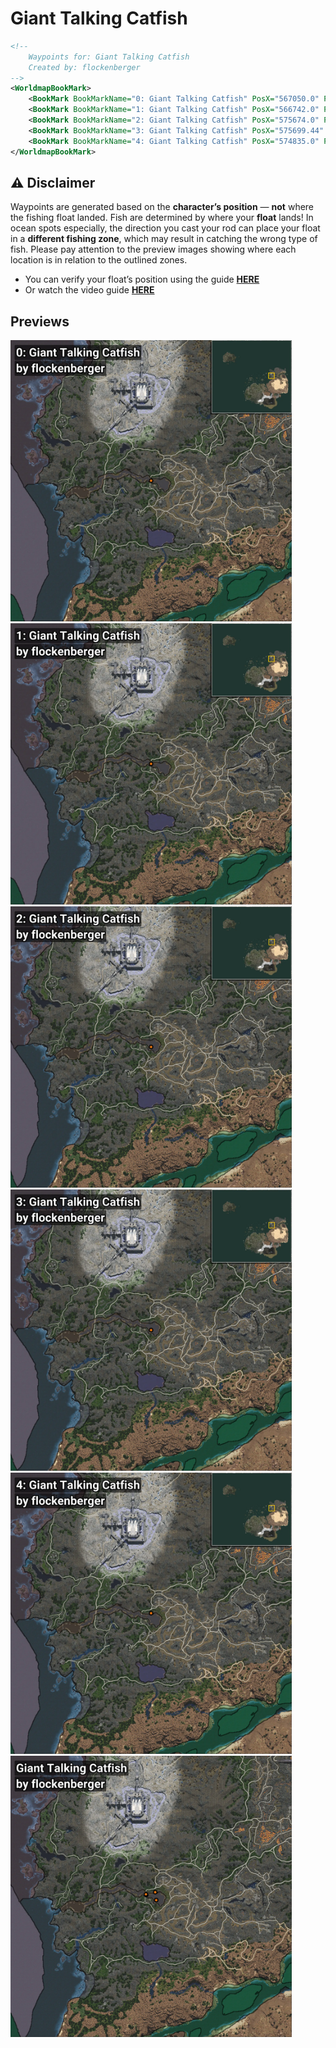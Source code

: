 # Giant Talking Catfish
```xml
<!--
    Waypoints for: Giant Talking Catfish
    Created by: flockenberger
-->
<WorldmapBookMark>
    <BookMark BookMarkName="0: Giant Talking Catfish" PosX="567050.0" PosY="695.0" PosZ="501225.0" />
    <BookMark BookMarkName="1: Giant Talking Catfish" PosX="566742.0" PosY="859.1798" PosZ="501813.03" />
    <BookMark BookMarkName="2: Giant Talking Catfish" PosX="575674.0" PosY="822.0" PosZ="496885.0" />
    <BookMark BookMarkName="3: Giant Talking Catfish" PosX="575699.44" PosY="821.7329" PosZ="496865.97" />
    <BookMark BookMarkName="4: Giant Talking Catfish" PosX="574835.0" PosY="1141.0" PosZ="503716.0" />
</WorldmapBookMark>
```

## ⚠️ Disclaimer
Waypoints are generated based on the __**character’s position**__ — __not__ where the fishing float landed.
Fish are determined by where your **float** lands!
In ocean spots especially, the direction you cast your rod can place your float in a **different fishing zone**, which may result in catching the wrong type of fish.
Please pay attention to the preview images showing where each location is in relation to the outlined zones.

- You can verify your float’s position using the guide [**HERE**](https://flockenberger.github.io/bdo-fish-position/)
- Or watch the video guide [**HERE**](https://youtu.be/t-VXcRoNojk)

## Previews
<img src="./Giant Talking Catfish_0_Preview.webp" width="450"/> <img src="./Giant Talking Catfish_1_Preview.webp" width="450"/> <img src="./Giant Talking Catfish_2_Preview.webp" width="450"/> <img src="./Giant Talking Catfish_3_Preview.webp" width="450"/> <img src="./Giant Talking Catfish_4_Preview.webp" width="450"/> <img src="./Giant Talking Catfish_Preview.webp" width="450"/> 